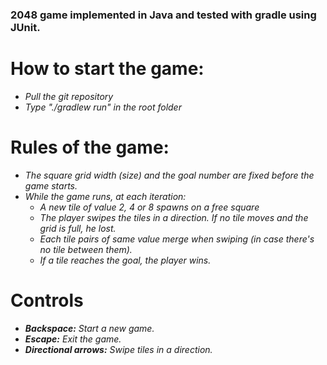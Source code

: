 <h3> 2048 game implemented in Java and tested with gradle using JUnit.</h3>

# How to start the game:
- *Pull the git repository*
- *Type "./gradlew run" in the root folder*

# Rules of the game:
- *The square grid width (size) and the goal number are fixed before the game starts.*
- *While the game runs, at each iteration:*
  - *A new tile of value 2, 4 or 8 spawns on a free square*
  - *The player swipes the tiles in a direction. If no tile moves and the grid is full, he lost.*
  - *Each tile pairs of same value merge when swiping (in case there's no tile between them).*
  - *If a tile reaches the goal, the player wins.*

# Controls
- ***Backspace:** Start a new game.*
- ***Escape:** Exit the game.*
- ***Directional arrows:** Swipe tiles in a direction.*
